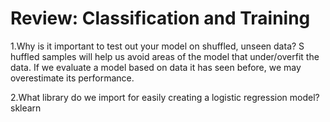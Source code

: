 # Review: Classification and Training
1.W​hy is it important to test out your model on shuffled, unseen data?
S​huffled samples will help us avoid areas of the model that under/overfit the data.
I​f we evaluate a model based on data it has seen before, we may overestimate its performance.

2.W​hat library do we import for easily creating a logistic regression model?
sklearn
